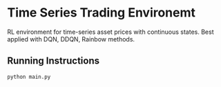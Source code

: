# Time Series Trading Environemt

RL environment for time-series asset prices with continuous states. Best applied with DQN, DDQN, Rainbow methods.

## Running Instructions

`python main.py`